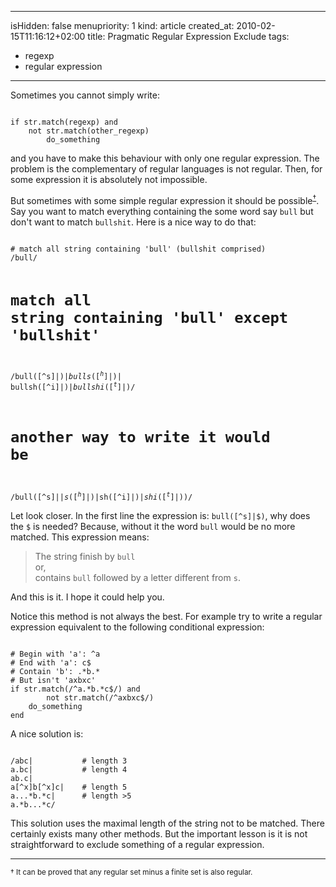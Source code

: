 -----
isHidden:       false
menupriority:   1
kind:           article
created_at:           2010-02-15T11:16:12+02:00
title: Pragmatic Regular Expression Exclude
tags:
  - regexp
  - regular expression

-----

Sometimes you cannot simply write:

<div><code class="ruby">
if str.match(regexp) and 
    not str.match(other_regexp)
        do_something
</code></div>

and you have to make this behaviour with only one regular expression. The problem is the complementary of regular languages is not regular. Then, for some expression it is absolutely not impossible.

But sometimes with some simple regular expression it should be possible<sup><a href="#note1">&dagger;</a></sup>. Say you want to match everything containing the some word say `bull` but don't want to match `bullshit`. Here is a nice way to do that:

<div><code class="ruby">
# match all string containing 'bull' (bullshit comprised)
/bull/

# match all string containing 'bull' except 'bullshit'
/bull([^s]|$)|
bulls([^h]|$)|
bullsh([^i]|$)|
bullshi([^t]|$)/

# another way to write it would be
/bull([^s]|$|s([^h]|$)|sh([^i]|$)|shi([^t]|$))/
</code></div>

Let look closer. In the first line the expression is:
`bull([^s]|$)`, why does the `$` is needed?
Because, without it the word `bull` would be no more matched. This expression means:

> The string finish by `bull`    
> or,   
> contains `bull` followed by a letter different from `s`. 

And this is it. I hope it could help you.

Notice this method is not always the best. For example try to write a regular expression equivalent to the following conditional expression:
<div><code class="ruby">
# Begin with 'a': ^a
# End with 'a': c$
# Contain 'b': .*b.*
# But isn't 'axbxc'
if str.match(/^a.*b.*c$/) and 
        not str.match(/^axbxc$/)
    do_something
end
</code></div>

A nice solution is:

<div><code class="ruby">
/abc|           # length 3
a.bc|           # length 4
ab.c|
a[^x]b[^x]c|    # length 5
a...*b.*c|      # length >5
a.*b...*c/
</code></div>

This solution uses the maximal length of the string not to be matched.
There certainly exists many other methods. But the important lesson is
it is not straightforward to exclude something of a regular expression.

---

<small><a name="note1">&dagger;</a>
It can be proved that any regular set minus a finite set is also regular.
</small>
